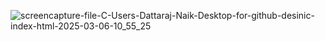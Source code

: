 ![screencapture-file-C-Users-Dattaraj-Naik-Desktop-for-github-desinic-index-html-2025-03-06-10_55_25](https://github.com/user-attachments/assets/2f692d92-9d77-4a00-996b-25f1bee69734)
